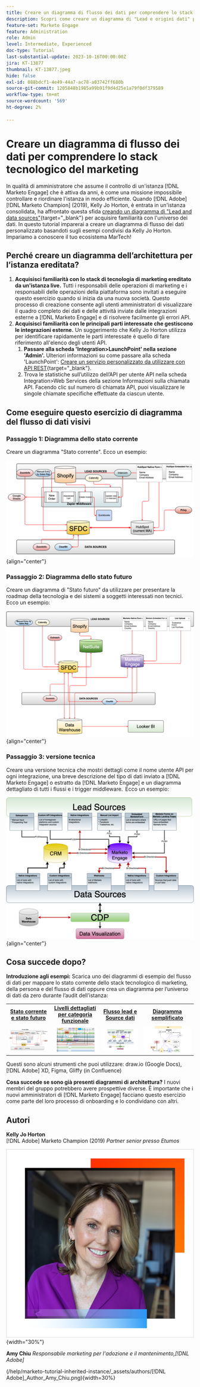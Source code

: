 ```yaml
---
title: Creare un diagramma di flusso dei dati per comprendere lo stack tecnologico del marketing
description: Scopri come creare un diagramma di "Lead e origini dati" per comprendere l’universo dei dati, per controllare e riordinare l’istanza in modo efficiente.
feature-set: Marketo Engage
feature: Administration
role: Admin
level: Intermediate, Experienced
doc-type: Tutorial
last-substantial-update: 2023-10-16T00:00:00Z
jira: KT-13877
thumbnail: KT-13877.jpeg
hide: false
exl-id: 088bdcf1-4e49-44a7-ac78-a03742ff680b
source-git-commit: 1205848b1985a99b91f9d4d25e1a79f0df379589
workflow-type: tm+mt
source-wordcount: '569'
ht-degree: 2%

---
```


# Creare un diagramma di flusso dei dati per comprendere lo stack tecnologico del marketing

In qualità di amministratore che assume il controllo di un&#39;istanza [!DNL Marketo Engage] che è attiva da anni, è come una missione impossibile controllare e riordinare l&#39;istanza in modo efficiente. Quando [!DNL Adobe] [!DNL Marketo Champion] (2019), Kelly Jo Horton, è entrata in un&#39;istanza consolidata, ha affrontato questa sfida [creando un diagramma di &quot;Lead and data sources&quot;](https://nation.marketo.com/t5/employee-blogs/understand-your-marketing-technology-and-data-create-this/ba-p/296774){target="_blank"} per acquisire familiarità con l&#39;universo dei dati. In questo tutorial imparerai a creare un diagramma di flusso dei dati personalizzato basandoti sugli esempi condivisi da Kelly Jo Horton. Impariamo a conoscere il tuo ecosistema MarTech!

## Perché creare un diagramma dell’architettura per l’istanza ereditata?

1. **Acquisisci familiarità con lo stack di tecnologia di marketing ereditato da un&#39;istanza live.** Tutti i responsabili delle operazioni di marketing e i responsabili delle operazioni della piattaforma sono invitati a eseguire questo esercizio quando si inizia da una nuova società. Questo processo di creazione consente agli utenti amministratori di visualizzare il quadro completo dei dati e delle attività inviate dalle integrazioni esterne a [!DNL Marketo Engage] e di risolvere facilmente gli errori API.
2. **Acquisisci familiarità con le principali parti interessate che gestiscono le integrazioni esterne.** Un suggerimento che Kelly Jo Horton utilizza per identificare rapidamente le parti interessate è quello di fare riferimento all&#39;elenco degli utenti API.
   1. **Passare alla scheda &#39;Integration>LaunchPoint&#39; nella sezione &#39;Admin&#39;.** Ulteriori informazioni su come passare alla scheda &#39;LaunchPoint&#39;: [Creare un servizio personalizzato da utilizzare con API REST](https://experienceleague.adobe.com/docs/marketo/using/product-docs/administration/additional-integrations/create-a-custom-service-for-use-with-rest-api.html?lang=it){target="_blank"}.
   2. Trova le statistiche sull’utilizzo dell’API per utente API nella scheda Integration>Web Services della sezione Informazioni sulla chiamata API. Facendo clic sul numero di chiamata API, puoi visualizzare le singole chiamate specifiche effettuate da ciascun utente.

## Come eseguire questo esercizio di diagramma del flusso di dati visivi

### Passaggio 1: Diagramma dello stato corrente

Creare un diagramma &quot;Stato corrente&quot;. Ecco un esempio:

![Diagramma dello stato corrente](/help/marketo-tutorial-inherited-instance/_assets/data-flow-diagram/Current_State_Lead_Data_Sources_KellyJo_Horton.png){align="center"}


### Passaggio 2: Diagramma dello stato futuro

Creare un diagramma di &quot;Stato futuro&quot; da utilizzare per presentare la roadmap della tecnologia e dei sistemi a soggetti interessati non tecnici. Ecco un esempio:

![Diagramma dello stato futuro](/help/marketo-tutorial-inherited-instance/_assets/data-flow-diagram/Future-State-Lead-Data-Sources-KellyJo-Horton.png){align="center"}

### Passaggio 3: versione tecnica

Creare una versione tecnica che mostri dettagli come il nome utente API per ogni integrazione, una breve descrizione del tipo di dati inviato a [!DNL Marketo Engage] o estratto da [!DNL Marketo Engage] e un diagramma dettagliato di tutti i flussi e i trigger middleware.  Ecco un esempio:

![Versione tecnica](/help/marketo-tutorial-inherited-instance/_assets/data-flow-diagram/Lead-Data-Source-Diagram-KellyJo-Horton.png){align="center"}


## Cosa succede dopo?

**Introduzione agli esempi:**
Scarica uno dei diagrammi di esempio del flusso di dati per mappare lo stato corrente dello stack tecnologico di marketing, della persona e del flusso di dati oppure crea un diagramma per l’universo di dati da zero durante l’audit dell’istanza:


<table style="table-layout:fixed">
   <tr>  
      <td style="border: 0;">
      <div style="text-align: center;">
          <a href="./_assets/downloads/Current_Future_State_Lead_Data_Sources.zip">
            <strong>Stato corrente e stato futuro</strong>
         </a>
      </div>
      </td>
      <td style="border: 0;">
      <div style="text-align: center;">
         <a href="./_assets/downloads/Detailed_Layers_by_Functional_Category_Stacked_Technologies.zip">
         <strong>Livelli dettagliati per categoria funzionale </strong>   
         </a>
      </div>
      </td>
      <td style="border: 0;">
         <div style="text-align: center;">
         <a href="./_assets/downloads/Lead_Data_Source.zip">
           <strong>Flusso lead e Source dati </strong>  
         </a>
         </div>
       </td> 
       <td style="border: 0;">
         <div style="text-align: center;">
         <a href="./_assets/downloads/Simple_World_Class_Stage_Stack.zip">
          <strong>Diagramma semplificato</strong>  
         </a>
         </div>
        </td>  
   </tr>
   <tr>
    <td style="border: 0;">
         <div>
          <img alt="Diagramma stato corrente e stato futuro" src="./_assets/Thumbnail_Current-Future State Lead_Data Sources_KellyJo_Horton.png"/>
         </a>
      </div>
      </td>
      <td style="border: 0;">
         <div>
         <a href="./_assets/downloads/Detailed_Layers_by_Functional_Category_Stacked_Technologies.zip">
         <img alt="Livelli dettagliati per diagramma categorie funzionale" src="./_assets/Thumbnail_Detailed_Layers_by_Functional_Category_Stacked_Technologies_KellyJo_Horton.png" />
       </a>
         </div>
      </td>
       <td style="border: 0;">
         <div>
            <a href="./_assets/downloads/Lead_Data_Source.zip">
         <img alt="Diagramma di flusso di Lead e Data Source" src="./_assets/Thumbnail_Lead-Data Source Diagram_KellyJo_Horton.png" />
         </a>
         </div>
      </td>
     <td style="border: 0;">
         <div>
            <a href="./_assets/downloads/Simple_World_Class_Stage_Stack.zip">
             <img alt="Diagramma semplificato" src="./_assets/Thumbnail_Simple_World_Class_Stage_Stack.png" />
         </a>
         </div>
      </td>
</table>

Questi sono alcuni strumenti che puoi utilizzare: draw.io (Google Docs), [!DNL Adobe] XD, Figma, Gliffy (in Confluence)

**Cosa succede se sono già presenti diagrammi di architettura?** I nuovi membri del gruppo potrebbero avere prospettive diverse. È importante che i nuovi amministratori di [!DNL Marketo Engage] facciano questo esercizio come parte del loro processo di onboarding e lo condividano con altri.

## Autori

**Kelly Jo Horton**\
[!DNL Adobe] Marketo Champion (2019)
*Partner senior presso Etumos*

![Kelly Jo Horton](/help/marketo-tutorial-inherited-instance/_assets/authors/Customer_Author_Kelly_Jo_Horton.png){width="30%"}

**Amy Chiu**
*Responsabile marketing per l&#39;adozione e il mantenimento,[!DNL Adobe]*

(/help/marketo-tutorial-inherited-instance/_assets/authors/[!DNL Adobe]_Author_Amy_Chiu.png){width=30%}
